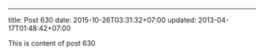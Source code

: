---
title: Post 630
date: 2015-10-26T03:31:32+07:00
updated: 2013-04-17T01:48:42+07:00

This is content of post 630